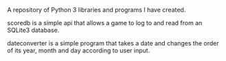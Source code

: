 A repository of Python 3 libraries and programs I have created.

scoredb is a simple api that allows a game to log to and read from an SQLite3 database.

dateconverter is a simple program that takes a date and changes the order of its year, month and day according to user input.

